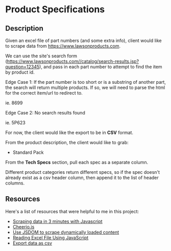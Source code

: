 # Product Specifications

## Description

Given an excel file of part numbers (and some extra info), client would like to scrape data from https://www.lawsonproducts.com.

We can use the site's search form (https://www.lawsonproducts.com//catalog/search-results.jsp?question=12345), and pass in each part number to attempt to find the item by product id.

Edge Case 1: If the part number is too short or is a substring of another part, the search will return multiple products. If so, we will need to parse the html for the correct item/url to redirect to.

ie. 8699

Edge Case 2: No search results found

ie. 5P623

For now, the client would like the export to be in **CSV** format.

From the product description, the client would like to grab:
* Standard Pack

From the **Tech Specs** section, pull each spec as a separate column.

Different product categories return different specs, so if the spec doesn't already exist as a csv header column, then append it to the list of header columns.

## Resources

Here's a list of resources that were helpful to me in this project:
* [Scraping data in 3 minutes with Javascript](https://medium.com/data-scraper-tips-tricks/scraping-data-with-javascript-in-3-minutes-8a7cf8275b31)
* [Cheerio.js](https://github.com/cheeriojs/cheerio)
* [Use JSDOM to scrape dynamically loaded content](https://github.com/jsdom/jsdom)
* [Reading Excel File Using JavaScript](https://codoid.com/reading-excel-file-using-javascript/)
* [Export data as csv](https://halistechnology.com/2015/05/28/use-javascript-to-export-your-data-as-csv/)

